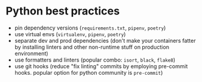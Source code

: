 # Python best practices

- pin dependency versions (`requirements.txt`, `pipenv`, `poetry`)
- use virtual envs (`virtualenv`, `pipenv`, `poetry`)
- separate dev and prod dependencies (don't make your containers fatter by installing linters and other non-runtime stuff on production environment)
- use formatters and linters (popular combo: `isort`, `black`, `flake8`)
- use git hooks (reduce "fix linting" commits by employing pre-commit hooks. popular option for python community is `pre-commit`)
